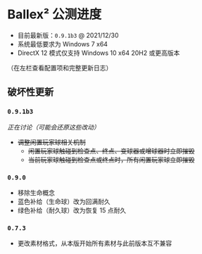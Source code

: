 # Ballex² 公测进度

- 目前最新版：`0.9.1b3` @ 2021/12/30
- 系统最低要求为 Windows 7 x64
- DirectX 12 模式仅支持 Windows 10 x64 20H2 或更高版本

（在左栏查看配置项和完整更新日志）

## 破坏性更新

### `0.9.1b3`

_正在讨论（可能会还原这些改动）_

- ~~调整闲置玩家球相关机制~~
  - ~~闲置玩家球触碰到检查点、终点、变球器或增球器时立即摧毁~~
  - ~~当前玩家球触碰到检查点或终点时，所有闲置玩家球立即摧毁~~

### `0.9.0`

- 移除生命概念
- 蓝色补给（生命球）改为回满耐久
- 绿色补给（耐久球）改为恢复 15 点耐久

### `0.7.3`

- 更改素材格式，从本版开始所有素材与此前版本互不兼容
